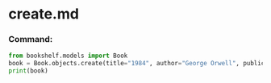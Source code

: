 # create.md

### Command:
```python
from bookshelf.models import Book
book = Book.objects.create(title="1984", author="George Orwell", publication_year=1949)
print(book)


